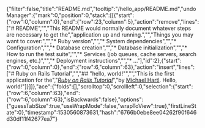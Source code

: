 {"filter":false,"title":"README.md","tooltip":"/hello_app/README.md","undoManager":{"mark":0,"position":0,"stack":[[{"start":{"row":0,"column":0},"end":{"row":23,"column":5},"action":"remove","lines":["# README","","This README would normally document whatever steps are necessary to get the","application up and running.","","Things you may want to cover:","","* Ruby version","","* System dependencies","","* Configuration","","* Database creation","","* Database initialization","","* How to run the test suite","","* Services (job queues, cache servers, search engines, etc.)","","* Deployment instructions","","* ..."],"id":2},{"start":{"row":0,"column":0},"end":{"row":6,"column":63},"action":"insert","lines":["# Ruby on Rails Tutorial","","## \"hello, world!\"","","This is the first application for the","[*Ruby on Rails Tutorial*](http://www.railstutorial.org/)","by [Michael Hartl](http://www.michaelhartl.com/). Hello, world!"]}]]},"ace":{"folds":[],"scrolltop":0,"scrollleft":0,"selection":{"start":{"row":6,"column":63},"end":{"row":6,"column":63},"isBackwards":false},"options":{"guessTabSize":true,"useWrapMode":false,"wrapToView":true},"firstLineState":0},"timestamp":1530560873631,"hash":"6766b0ebe8ee04262f90f646d30df11f42677ea7"}